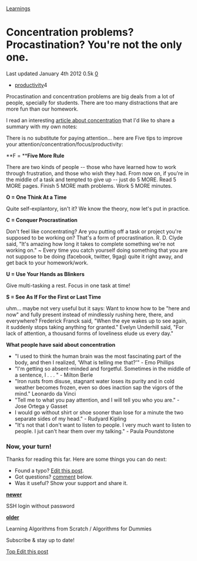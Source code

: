 <a href="/categories/learnings/" class="category-link">Learnings</a>

# Concentration problems? Procastination? You're not the only one.

<span title="Last time this post was updated"> Last updated January 4th 2012 </span> <span class="m-x-2" title="Pageviews"> 0.5k </span> <span class="m-x-2" title="Click to go to the comments section"> [ <span class="disqus-comment-count" data-disqus-url="https://master--bgoonz-blog.netlify.app/concentration-problems-procastination-youre-not-the-only-one/">0</span>](#disqus_thread) </span>

- <a href="/tags/productivity/" class="tag-list-link">productivity</a><span class="tag-list-count">4</span>



Procastination and concentration problems are big deals from a lot of people, specially for students. There are too many distractions that are more fun than our homework.

<span id="more"></span>

I read an interesting [article about concentration](http://altmedicine.about.com/od/optimumhealthessentials/a/Concentration.htm) that I'd like to share a summary with my own notes:

There is no substitute for paying attention... here are Five tips to improve your attention/concentration/focus/productivity:

**F = **<span class="underline">**Five More Rule**</span>

There are two kinds of people -- those who have learned how to work through frustration, and those who wish they had. From now on, if you're in the middle of a task and tempted to give up -- just do 5 MORE. Read 5 MORE pages. Finish 5 MORE math problems. Work 5 MORE minutes.



**O = <span class="underline">One Think At a Time</span>**



Quite self-explantory, isn't it? We know the theory, now let's put in practice.



**C = <span class="underline">Conquer Procrastination</span>**



Don't feel like concentrating? Are you putting off a task or project you're supposed to be working on? That's a form of procrastination. R. D. Clyde said, "It's amazing how long it takes to complete something we're not working on." ~ Every time you catch yourself doing something that you are not suppose to be doing (facebook, twitter, 9gag) quite it right away, and get back to your homework/work.



**U = <span class="underline">Use Your Hands as Blinkers</span>**



Give multi-tasking a rest. Focus in one task at time!



**S = <span class="underline">See As If For the First or Last Time</span>**



uhm... maybe not very useful but it says: Want to know how to be "here and now" and fully present instead of mindlessly rushing here, there, and everywhere? Frederick Franck said, "When the eye wakes up to see again, it suddenly stops taking anything for granted." Evelyn Underhill said, "For lack of attention, a thousand forms of loveliness elude us every day."



**What people have said about concentration**

- "I used to think the human brain was the most fascinating part of the body, and then I realized, 'What is telling me that?'" - Emo Phillips
- "I'm getting so absent-minded and forgetful. Sometimes in the middle of a sentence, I . . . " - Milton Berle
- "Iron rusts from disuse, stagnant water loses its purity and in cold weather becomes frozen, even so does inaction sap the vigors of the mind." Leonardo da Vinci
- "Tell me to what you pay attention, and I will tell you who you are." - Jose Ortega y Gasset
- I would go without shirt or shoe sooner than lose for a minute the two separate sides of my head." - Rudyard Kipling
- "It's not that I don't want to listen to people. I very much want to listen to people. I jut can't hear them over my talking." - Paula Poundstone



### Now, your turn!

Thanks for reading this far. Here are some things you can do next:

- Found a typo? [Edit this post](https://github.com/amejiarosario/amejiarosario.github.io/edit/source/source/_posts/2012-01-04-concentration-problems-procastination-youre-not-the-only-one.md).
- Got questions? [comment](#comments-section) below.
- Was it useful? Show your support and share it.

<a href="/ssh-login-without-password/" class="article-nav-newer"><strong><em></em> newer</strong></a>

SSH login without password

<a href="/learning-algorithms-from-scratch-algorithms-for-dummies/" class="article-nav-older"><strong>older <em></em></strong></a>

Learning Algorithms from Scratch / Algorithms for Dummies

Subscribe & stay up to date!



[<span id="back-to-top" title="Go back to the top of this page"> Top </span>](#) <a href="#" class="p-x-3" title="Improve this post"><em></em> Edit this post</a>
